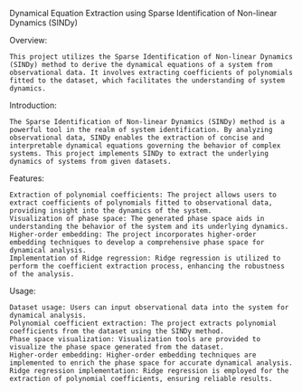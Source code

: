 Dynamical Equation Extraction using Sparse Identification of Non-linear Dynamics (SINDy)

Overview:

    This project utilizes the Sparse Identification of Non-linear Dynamics (SINDy) method to derive the dynamical equations of a system from observational data. It involves extracting coefficients of polynomials fitted to the dataset, which facilitates the understanding of system dynamics.

Introduction:
    
    The Sparse Identification of Non-linear Dynamics (SINDy) method is a powerful tool in the realm of system identification. By analyzing observational data, SINDy enables the extraction of concise and interpretable dynamical equations governing the behavior of complex systems. This project implements SINDy to extract the underlying dynamics of systems from given datasets.

Features:

    Extraction of polynomial coefficients: The project allows users to extract coefficients of polynomials fitted to observational data, providing insight into the dynamics of the system.
    Visualization of phase space: The generated phase space aids in understanding the behavior of the system and its underlying dynamics.
    Higher-order embedding: The project incorporates higher-order embedding techniques to develop a comprehensive phase space for dynamical analysis.
    Implementation of Ridge regression: Ridge regression is utilized to perform the coefficient extraction process, enhancing the robustness of the analysis.

Usage:

    Dataset usage: Users can input observational data into the system for dynamical analysis.
    Polynomial coefficient extraction: The project extracts polynomial coefficients from the dataset using the SINDy method.
    Phase space visualization: Visualization tools are provided to visualize the phase space generated from the dataset.
    Higher-order embedding: Higher-order embedding techniques are implemented to enrich the phase space for accurate dynamical analysis.
    Ridge regression implementation: Ridge regression is employed for the extraction of polynomial coefficients, ensuring reliable results.
